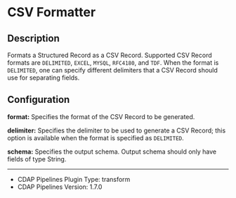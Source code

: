 # CSV Formatter


Description
-----------
Formats a Structured Record as a CSV Record. Supported CSV Record formats are ``DELIMITED``,
``EXCEL``, ``MYSQL``, ``RFC4180``, and ``TDF``. When the format is ``DELIMITED``, one can specify different
delimiters that a CSV Record should use for separating fields.


Configuration
-------------
**format:** Specifies the format of the CSV Record to be generated.

**delimiter:** Specifies the delimiter to be used to generate a CSV Record; 
this option is available when the format is specified as ``DELIMITED``.

**schema:** Specifies the output schema. Output schema should only have fields of type String.

---
- CDAP Pipelines Plugin Type: transform
- CDAP Pipelines Version: 1.7.0
